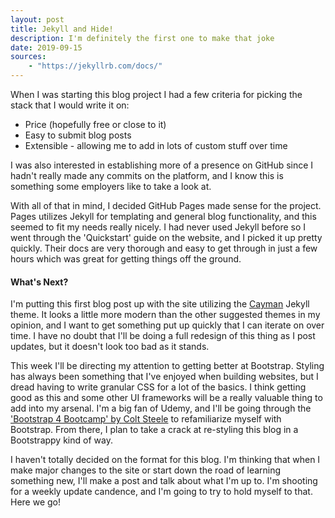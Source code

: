 ```yaml
---
layout: post
title: Jekyll and Hide!
description: I'm definitely the first one to make that joke
date: 2019-09-15
sources:
    - "https://jekyllrb.com/docs/"
---
```


When I was starting this blog project I had a few criteria for picking the stack that I would write it on:
- Price (hopefully free or close to it)
- Easy to submit blog posts
- Extensible - allowing me to add in lots of custom stuff over time

I was also interested in establishing more of a presence on GitHub since I hadn't really made any commits on the platform, and I know this is something some employers like to take a look at. 

With all of that in mind, I decided GitHub Pages made sense for the project. Pages utilizes Jekyll for templating and general blog functionality, and this seemed to fit my needs really nicely. I had never used Jekyll before so I went through the 'Quickstart' guide on the website, and I picked it up pretty quickly. Their docs are very thorough and easy to get through in just a few hours which was great for getting things off the ground.

#### What's Next?

I'm putting this first blog post up with the site utilizing the [Cayman](https://github.com/pages-themes/cayman) Jekyll theme. It looks a little more modern than the other suggested themes in my opinion, and I want to get something put up quickly that I can iterate on over time. I have no doubt that I'll be doing a full redesign of this thing as I post updates, but it doesn't look too bad as it stands. 

This week I'll be directing my attention to getting better at Bootstrap. Styling has always been something that I've enjoyed when building websites, but I dread having to write granular CSS for a lot of the basics. I think getting good as this and some other UI frameworks will be a really valuable thing to add into my arsenal. I'm a big fan of Udemy, and I'll be going through the ['Bootstrap 4 Bootcamp' by Colt Steele](https://www.udemy.com/bootstrap-4-bootcamp/) to refamiliarize myself with Bootstrap. From there, I plan to take a crack at re-styling this blog in a Bootstrappy kind of way. 

I haven't totally decided on the format for this blog. I'm thinking that when I make major changes to the site or start down the road of learning something new, I'll make a post and talk about what I'm up to. I'm shooting for a weekly update candence, and I'm going to try to hold myself to that. Here we go!
